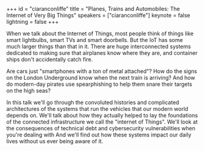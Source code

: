 ﻿+++
id = "ciaranconliffe"
title = "Planes, Trains and Automobiles: The Internet of Very Big Things"
speakers = ["ciaranconliffe"]
keynote = false
lightning = false
+++

When we talk about the Internet of Things, most people think of things like smart lightbulbs, smart TVs and smart doorbells. But the IoT has some much larger things than that in it. There are huge interconnected systems dedicated to making sure that airplanes know where they are, and container ships don't accidentally catch fire. 

Are cars just "smartphones with a ton of metal attached"? 
How do the signs on the London Underground know when the next train is arriving? 
And how do modern-day pirates use spearphishing to help them snare their targets on the high seas?

In this talk we'll go through the convoluted histories and complicated architectures of the systems that run the vehicles that our modern world depends on. We'll talk about how they actually helped to lay the foundations of the connected infrastructure we call the "internet of Things". We'll look at the consequences of technical debt and cybersecurity vulnerabilities when you're dealing with   And we'll find out how these systems impact our daily lives without us ever being aware of it.